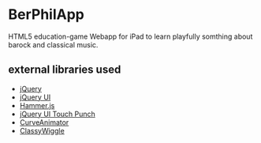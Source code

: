 BerPhilApp
========

HTML5 education-game
Webapp for iPad to learn playfully somthing about barock and classical music.


## external libraries used

* [jQuery](http://jquery.com/)
* [jQuery UI](http://jqueryui.com/)
* [Hammer.js](http://eightmedia.github.io/hammer.js/)
* [jQuery UI Touch Punch](http://touchpunch.furf.com)
* [CurveAnimator](http://phrogz.net/SVG/animation_on_a_curve.html)
* [ClassyWiggle](http://www.class.pm/projects/jquery/classywiggle/)
